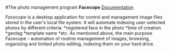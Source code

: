 #The photo management program **Facecope**
[Documentation](https://docs.google.com/document/d/1uAafzIcO1uX_CPPadWWjw2VOkqY7Sk7aB99loCDafI4/edit?usp=sharing)

_Facecope_ is a desktop application for control and management image files stored in the user's local file system. It will automate indexing user-selected photos by different criteria:
*registered face in the photo
*time of creation
*geotag
*template name
*etc.
As mentioned above, the main purpose Facecope - automation of routine management of images, browsing, organizing and limited photo editing, indexing them on your hard drive.